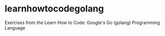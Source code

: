 # learnhowtocodegolang
Exercises from the Learn How to Code: Google's Go (golang) Programming Language
